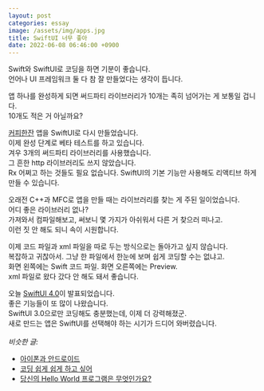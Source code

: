 ```yaml
---
layout: post
categories: essay
image: /assets/img/apps.jpg
title: SwiftUI 너무 좋아
date: 2022-06-08 06:46:00 +0900
---
```


Swift와 SwiftUI로 코딩을 하면 기분이 좋습니다.  
언어나 UI 프레임워크 둘 다 참 잘 만들었다는 생각이 듭니다.

앱 하나를 완성하게 되면 써드파티 라이브러리가 10개는 족히 넘어가는 게 보통일 겁니다.  
10개도 적은 거 아닐까요?

[커피한잔](https://withcoffee.app/) 앱을 SwiftUI로 다시 만들었습니다.  
이제 완성 단계로 베타 테스트를 하고 있습니다.  
겨우 3개의 써드파티 라이브러리를 사용했습니다.  
그 흔한 http 라이브러리도 쓰지 않았습니다.  
Rx 어쩌고 하는 것들도 필요 없습니다. SwiftUI의 기본 기능만 사용해도 리액티브 하게 만들 수 있습니다.

오래전 C++과 MFC로 앱을 만들 때는 라이브러리를 찾는 게 주된 일이었습니다.  
어디 좋은 라이브러리 없나?  
가져와서 컴파일해보고, 써보니 몇 가지가 아쉬워서 다른 거 찾으러 떠나고.  
이런 짓 안 해도 되니 속이 시원합니다.

이제 코드 파일과 xml 파일을 따로 두는 방식으로는 돌아가고 싶지 않습니다.  
복잡하고 귀찮아서. 그냥 한 파일에서 한눈에 보며 쉽게 코딩할 수는 없냐고.  
화면 왼쪽에는 Swift 코드 파일. 화면 오른쪽에는 Preview.  
xml 파일로 왔다 갔다 안 해도 돼서 좋습니다.  

오늘 [SwiftUI 4.0](https://www.youtube.com/watch?v=thT00pe9epg)이 발표되었습니다.  
좋은 기능들이 또 많이 나왔습니다.  
SwiftUI 3.0으로만 코딩해도 충분했는데, 이제 더 강력해졌군.  
새로 만드는 앱은 SwiftUI를 선택해야 하는 시기가 드디어 와버렸습니다.
<br>
<br>
*비슷한 글:*
* [아이폰과 안드로이드](/essay/2022/02/12/ios-android.html)
* [코딩 쉽게 쉽게 하고 싶어](/essay/2022/05/14/swiftui-kavsoft.html)
* [당신의 Hello World 프로그램은 무엇인가요?](/essay/2022/02/07/awesome-blogs-flutter.html)